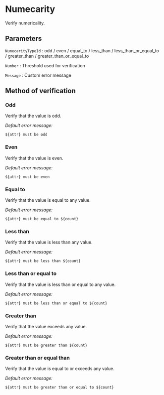 # Numecarity

Verify numericality.

## Parameters

`NumecarityTypeId`
:   odd / even / equal_to / less_than / less_than_or_equal_to / greater_than / greater_than_or_equal_to

`Number`
:   Threshold used for verification

`Message`
:   Custom error message


## Method of verification

### Odd

Verify that the value is odd.

_Default error message:_

    ${attr} must be odd

### Even

Verify that the value is even.

_Default error message:_

    ${attr} must be even

### Equal to

Verify that the value is equal to any value.

_Default error message:_

    ${attr} must be equal to ${count}

### Less than

Verify that the value is less than any value.

_Default error message:_

    ${attr} must be less than ${count}

### Less than or equal to

Verify that the value is less than or equal to any value.

_Default error message:_

    ${attr} must be less than or equal to ${count}

### Greater than

Verify that the value exceeds any value.

_Default error message:_

    ${attr} must be greater than ${count}

### Greater than or equal than

Verify that the value is equal to or exceeds any value.

_Default error message:_

    ${attr} must be greater than or equal to ${count}
